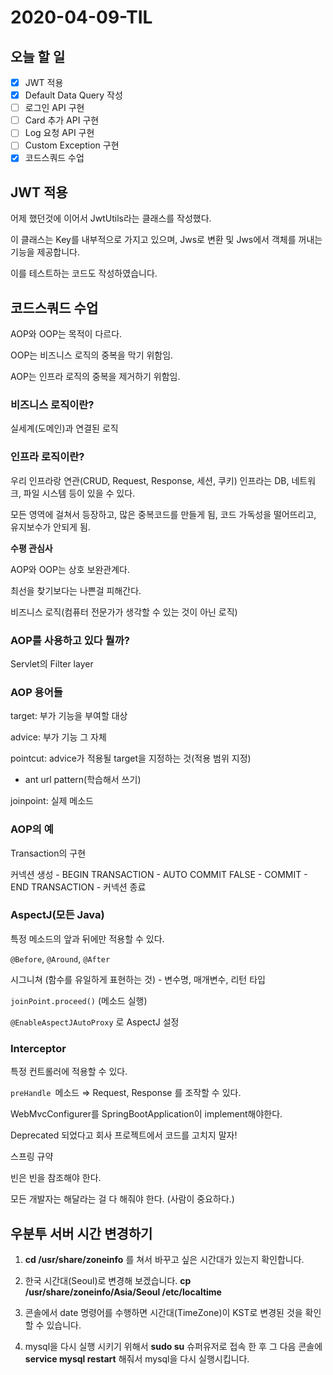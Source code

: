 # 2020-04-09-TIL

## 오늘 할 일

- [x] JWT 적용
- [x] Default Data Query 작성
- [ ] 로그인 API 구현
- [ ] Card 추가 API 구현
- [ ] Log 요청 API 구현
- [ ] Custom Exception 구현
- [x] 코드스쿼드 수업

## JWT 적용

어제 했던것에 이어서 JwtUtils라는 클래스를 작성했다.

이 클래스는 Key를 내부적으로 가지고 있으며, Jws로 변환 및 Jws에서 객체를 꺼내는 기능을 제공합니다.

이를 테스트하는 코드도 작성하였습니다.

## 코드스쿼드 수업

AOP와 OOP는 목적이 다르다.

OOP는 비즈니스 로직의 중복을 막기 위함임.

AOP는 인프라 로직의 중복을 제거하기 위함임.

### 비즈니스 로직이란?

실세계(도메인)과 연결된 로직

### 인프라 로직이란?

우리 인프라랑 연관(CRUD, Request, Response, 세션, 쿠키) 인프라는 DB, 네트워크, 파일 시스템 등이 있을 수 있다.

모든 영역에 걸쳐서 등장하고, 많은 중복코드를 만들게 됨, 코드 가독성을 떨어뜨리고, 유지보수가 안되게 됨.

**수평 관심사**

AOP와 OOP는 상호 보완관계다.

최선을 찾기보다는 나쁜걸 피해간다.

비즈니스 로직(컴퓨터 전문가가 생각할 수 있는 것이 아닌 로직)

### AOP를 사용하고 있다 뭘까?

Servlet의 Filter layer

### AOP 용어들

target: 부가 기능을 부여할 대상

advice: 부가 기능 그 자체

pointcut: advice가 적용될 target을 지정하는 것(적용 범위 지정)

- ant url pattern(학습해서 쓰기)

joinpoint: 실제 메소드

### AOP의 예

Transaction의 구현

커넥션 생성 - BEGIN TRANSACTION - AUTO COMMIT FALSE - COMMIT - END TRANSACTION - 커넥션 종료

### AspectJ(모든 Java)

특정 메소드의 앞과 뒤에만 적용할 수 있다.

`@Before`, `@Around`, `@After`

시그니쳐 (함수를 유일하게 표현하는 것) - 변수명, 매개변수, 리턴 타입

`joinPoint.proceed()` (메소드 실행)

`@EnableAspectJAutoProxy` 로 AspectJ 설정

### Interceptor

특정 컨트롤러에 적용할 수 있다.

`preHandle `메소드 ⇒ Request, Response 를 조작할 수 있다.

WebMvcConfigurer를 SpringBootApplication이 implement해야한다.

Deprecated 되었다고 회사 프로젝트에서 코드를 고치지 말자!



스프링 규약

빈은 빈을 참조해야 한다.



모든 개발자는 해달라는 걸 다 해줘야 한다. (사람이 중요하다.)

## 우분투 서버 시간 변경하기

1. **cd /usr/share/zoneinfo** 를 쳐서 바꾸고 싶은 시간대가 있는지 확인합니다.  

2. 한국 시간대(Seoul)로 변경해 보겠습니다.
   **cp /usr/share/zoneinfo/Asia/Seoul /etc/localtime**

3. 콘솔에서 date 명령어를 수행하면 시간대(TimeZone)이 KST로 변경된 것을 확인할 수 있습니다. 

4. mysql을 다시 실행 시키기 위해서 **sudo su** 슈퍼유저로 접속 한 후 
   그 다음 콘솔에 **service mysql restart** 해줘서 mysql을 다시 실행시킵니다.

